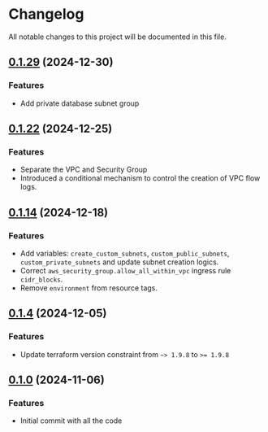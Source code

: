 # Changelog

All notable changes to this project will be documented in this file.

## [0.1.29]() (2024-12-30)

### Features

* Add private database subnet group

## [0.1.22]() (2024-12-25)

### Features

* Separate the VPC and Security Group
* Introduced a conditional mechanism to control the creation of VPC flow logs.

## [0.1.14]() (2024-12-18)

### Features

* Add variables: `create_custom_subnets`, `custom_public_subnets`, `custom_private_subnets` and update subnet creation
  logics.
* Correct `aws_security_group.allow_all_within_vpc` ingress rule `cidr_blocks`.
* Remove `environment` from resource tags.

## [0.1.4]() (2024-12-05)

### Features

* Update terraform version constraint from `~> 1.9.8` to `>= 1.9.8`

## [0.1.0]() (2024-11-06)

### Features

* Initial commit with all the code
